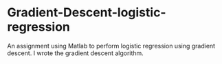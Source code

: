 # Gradient-Descent-logistic-regression
An assignment using Matlab to perform logistic regression using gradient descent. I wrote the gradient descent algorithm.
